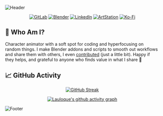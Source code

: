 ![Header](https://capsule-render.vercel.app/api?type=waving&height=300&color=gradient&text=Loïc%20DAUTRY%20(Lauloque)&textBg=false&reversal=false&desc=3D%20Character%20Animator%20,%20and%other%20things&descAlignY=65)

<div align="center">
  
  [![GitLab](https://img.shields.io/badge/GitLab-DF3629?style=for-the-badge&logo=gitlab&logoColor=white)](https://gitlab.com/Lauloque) 
  [![Blender](https://img.shields.io/badge/Blender-3F95FD?style=for-the-badge&logo=blender&logoColor=white)](https://projects.blender.org/Lauloque?tab=activity)
  [![LinkedIn](https://img.shields.io/badge/LinkedIn-3261C1?style=for-the-badge&logo=linkedin&logoColor=white&logo=linkedin&logoColor=white)](https://www.linkedin.com/in/loicdautry)
  [![ArtStation](https://img.shields.io/badge/ArtStation-45BAFE?style=for-the-badge&logo=ArtStation&logoColor=white)](https://www.artstation.com/dautryloic) 
  [![Ko-Fi](https://img.shields.io/badge/Support-D84A4F?style=for-the-badge&logo=kofi&logoColor=white)](https://ko-fi.com/lauloque) 
  
</div>

## 🫠 Who Am I?

Character animator with a soft spot for coding and hyperfocusing on random things. I make Blender addons and scripts to smooth out workflows and share them with others, I even [contributed](https://projects.blender.org/Lauloque?tab=activity) (just a little bit). Happy if they helps, and grateful to anyone who finds value in what I share 🧡


## 📈 GitHub Activity
  
<div align="center">
  
  [![GitHub Streak](https://streak-stats.demolab.com?user=Lauloque&theme=catppuccin-frappe&hide_border=true&date_format=j%20M%5B%20Y%5D)](https://git.io/streak-stats)

  [![Lauloque's github activity graph](https://github-readme-activity-graph.vercel.app/graph?username=Lauloque&theme=material-palenight)](https://github.com/ashutosh00710/github-readme-activity-graph)
</div>

![Footer](https://capsule-render.vercel.app/api?type=waving&height=200&color=gradient&textBg=false&reversal=false&desc=Thanks%20for%20checking&descAlignY=65&section=footer)
